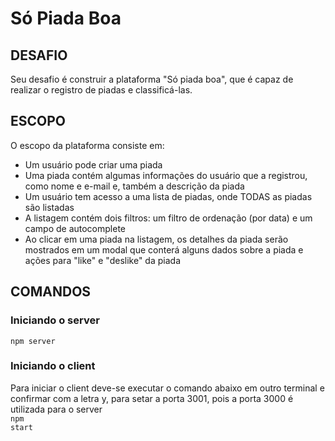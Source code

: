 # Só Piada Boa

## DESAFIO
Seu desafio é construir a plataforma "Só piada boa", que é capaz de realizar o registro
de piadas e classificá-las.

## ESCOPO
O escopo da plataforma consiste em: <br/>
- Um usuário pode criar uma piada <br/>
- Uma piada contém algumas informações do usuário que a registrou, como nome e e-mail e, também a descrição da piada <br/>
- Um usuário tem acesso a uma lista de piadas, onde TODAS as piadas são listadas <br/> 
- A listagem contém dois filtros: um filtro de ordenação (por data) e um campo de autocomplete <br/>
- Ao clicar em uma piada na listagem, os detalhes da piada serão mostrados em um modal que conterá alguns dados sobre a piada e ações para "like" e "deslike" da piada

## COMANDOS
### Iniciando o server
<code>npm server</code><br/>

### Iniciando o client
Para iniciar o client deve-se executar o comando abaixo em outro terminal e confirmar com a letra y, para setar a porta 3001, pois a porta 3000 é utilizada para o server <br/>
<code>npm start</code><br/>